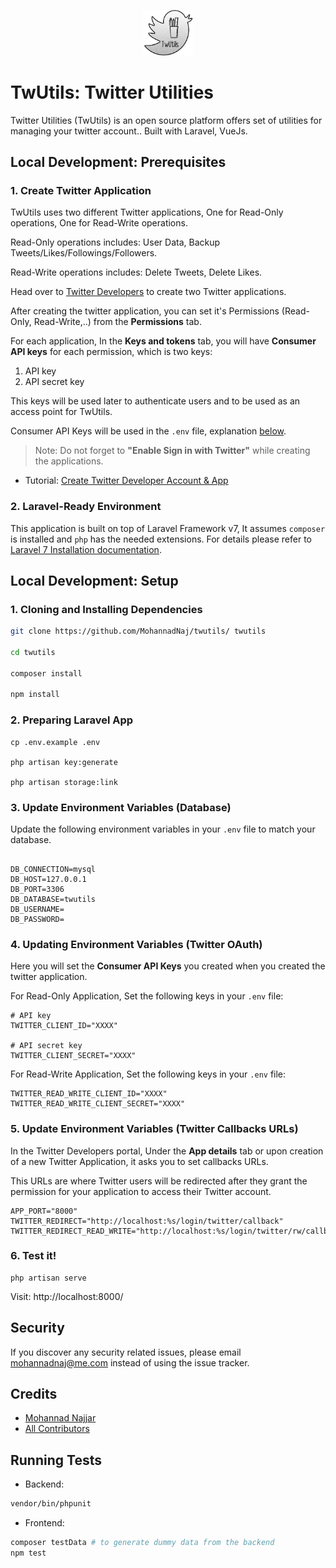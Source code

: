 <p align="center"><img style="display: inline;" width="80px" src="resources/images/twutils3.png" alt="TwUtils"></p>

# TwUtils: Twitter Utilities

Twitter Utilities (TwUtils) is an open source platform offers set of utilities for managing your twitter account.. Built with Laravel, VueJs.

## Local Development: Prerequisites

### 1. Create Twitter Application

TwUtils uses two different Twitter applications, One for Read-Only operations, One for Read-Write operations.

Read-Only operations includes: User Data, Backup Tweets/Likes/Followings/Followers.

Read-Write operations includes: Delete Tweets, Delete Likes.

Head over to [Twitter Developers](https://developer.twitter.com/en/apps) to create two Twitter applications.

After creating the twitter application, you can set it's Permissions (Read-Only, Read-Write,..) from the **Permissions** tab.

For each application, In the **Keys and tokens** tab, you will have **Consumer API keys** for each permission, which is two keys:

1. API key
2. API secret key

This keys will be used later to authenticate users and to be used as an access point for TwUtils.

Consumer API Keys will be used in the `.env` file, explanation [below](#4-updating-environment-variables-twitter-oauth).

> Note: Do not forget to **"Enable Sign in with Twitter"** while creating the applications.

- Tutorial: [Create Twitter Developer Account & App](https://medium.com/@divyeshardeshana/create-twitter-developer-account-app-4ac55e945bf4)

### 2. Laravel-Ready Environment

This application is built on top of Laravel Framework v7, It assumes `composer` is installed and `php` has the needed extensions. For details please refer to [Laravel 7 Installation documentation](https://laravel.com/docs/7.x#installation).


## Local Development: Setup

### 1. Cloning and Installing Dependencies

``` bash
git clone https://github.com/MohannadNaj/twutils/ twutils

cd twutils

composer install

npm install
```

### 2. Preparing Laravel App

```
cp .env.example .env

php artisan key:generate

php artisan storage:link
```

### 3. Update Environment Variables (Database)

Update the following environment variables in your `.env` file to match your database.

```

DB_CONNECTION=mysql
DB_HOST=127.0.0.1
DB_PORT=3306
DB_DATABASE=twutils
DB_USERNAME=
DB_PASSWORD=
```

### 4. Updating Environment Variables (Twitter OAuth)

Here you will set the **Consumer API Keys** you created when you created the twitter application.


For Read-Only Application, Set the following keys in your `.env` file:

```
# API key
TWITTER_CLIENT_ID="XXXX"

# API secret key
TWITTER_CLIENT_SECRET="XXXX"
```

For Read-Write Application, Set the following keys in your `.env` file:
```
TWITTER_READ_WRITE_CLIENT_ID="XXXX"
TWITTER_READ_WRITE_CLIENT_SECRET="XXXX"
```

### 5. Update Environment Variables (Twitter Callbacks URLs)

In the Twitter Developers portal, Under the **App details** tab or upon creation of a new Twitter Application, it asks you to set callbacks URLs.

This URLs are where Twitter users will be redirected after they grant the permission for your application to access their Twitter account.


```
APP_PORT="8000"
TWITTER_REDIRECT="http://localhost:%s/login/twitter/callback"
TWITTER_REDIRECT_READ_WRITE="http://localhost:%s/login/twitter/rw/callback"
```

### 6. Test it!

```
php artisan serve
```

Visit:
http://localhost:8000/



## Security

If you discover any security related issues, please email mohannadnaj@me.com instead of using the issue tracker.

## Credits

- [Mohannad Najjar](https://github.com/mohannadnaj)
- [All Contributors](../../contributors)

## Running Tests

- Backend:

``` bash
vendor/bin/phpunit
```

- Frontend:

``` bash
composer testData # to generate dummy data from the backend
npm test
```
